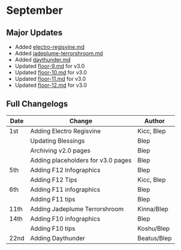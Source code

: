 # September

## Major Updates

* Added [electro-regisvine.md](../../monsters/elites/electro-regisvine.md "mention")
* Added [jadeplume-terrorshroom.md](../../monsters/elites/jadeplume-terrorshroom.md "mention")
* Added [daythunder.md](../../monsters/eremites/daythunder.md "mention")
* Updated [floor-9.md](../../floors/spire/floor-9.md "mention") for v3.0
* Updated [floor-10.md](../../floors/spire/floor-10.md "mention") for v3.0
* Updated [floor-11.md](../../floors/spire/floor-11.md "mention") for v3.0
* Updated [floor-12.md](../../floors/spire/floor-12.md "mention") for v3.0

## Full Changelogs

| Date | Change                             | Author      |
| ---- | ---------------------------------- | ----------- |
| 1st  | Adding Electro Regisvine           | Kicc, Blep  |
|      | Updating Blessings                 | Blep        |
|      | Archiving v2.0 pages               | Blep        |
|      | Adding placeholders for v3.0 pages | Blep        |
| 5th  | Adding F12 Infographics            | Blep        |
|      | Adding F12 Tips                    | Kicc, Blep  |
| 6th  | Adding F11 infographics            | Blep        |
|      | Adding F11 tips                    | Blep        |
| 11th | Adding Jadeplume Terrorshroom      | Kinna/Blep  |
| 14th | Adding F10 infographics            | Blep        |
|      | Adding F10 tips                    | Koshu/Blep  |
| 22nd | Adding Daythunder                  | Beatus/Blep |

